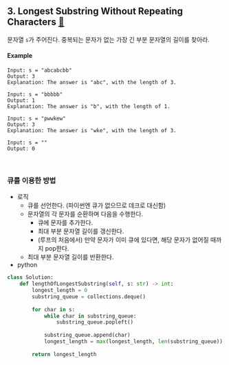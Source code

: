 ## 3. Longest Substring Without Repeating Characters [🔗](https://leetcode.com/problems/longest-substring-without-repeating-characters/)

문자열 `s`가 주어진다. 중복되는 문자가 없는 가장 긴 부분 문자열의 길이를 찾아라.

#### Example

```
Input: s = "abcabcbb"
Output: 3
Explanation: The answer is "abc", with the length of 3.
```

```
Input: s = "bbbbb"
Output: 1
Explanation: The answer is "b", with the length of 1.
```

```
Input: s = "pwwkew"
Output: 3
Explanation: The answer is "wke", with the length of 3.
```

```
Input: s = ""
Output: 0
```

<br>

### 큐를 이용한 방법

* 로직
  * 큐를 선언한다. (파이썬엔 큐가 없으므로 데크로 대신함)
  * 문자열의 각 문자를 순환하며 다음을 수행한다.
    * 큐에 문자를 추가한다.
    * 최대 부분 문자열 길이를 갱신한다.
    * (루프의 처음에서) 만약 문자가 이미 큐에 있다면, 해당 문자가 없어질 때까지 pop한다.
  * 최대 부분 문자열 길이를 반환한다.
* python

```python
class Solution:
    def lengthOfLongestSubstring(self, s: str) -> int:
        longest_length = 0
        substring_queue = collections.deque()
        
        for char in s:
            while char in substring_queue:
                substring_queue.popleft()
            
            substring_queue.append(char)
            longest_length = max(longest_length, len(substring_queue))
            
        return longest_length
```


